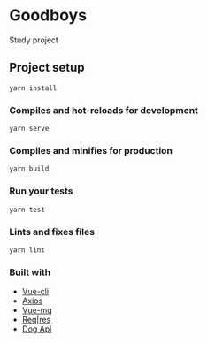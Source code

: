 # Goodboys

Study project

## Project setup
```
yarn install
```

### Compiles and hot-reloads for development
```
yarn serve
```

### Compiles and minifies for production
```
yarn build
```

### Run your tests
```
yarn test
```

### Lints and fixes files
```
yarn lint
```

### Built with
* [Vue-cli](https://cli.vuejs.org/)
* [Axios](https://github.com/axios/axios)
* [Vue-mq](https://github.com/AlexandreBonaventure/vue-mq)
* [Req|res](https://reqres.in/)
* [Dog Api](https://dog.ceo/dog-api/)
